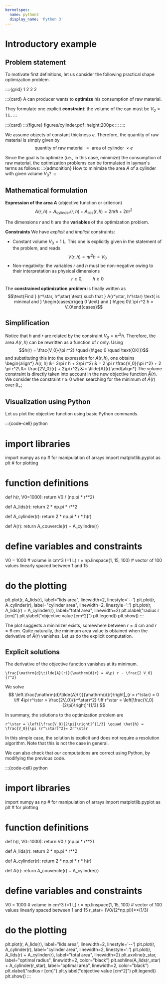 ```yaml
---
kernelspec:
  name: python3
  display_name: 'Python 3'
---
```


# Introductory example

## Problem statement
To motivate first definitions, let us consider the following practical shape optimization problem. 

::::{grid} 1 2 2 2

:::{card}
A can producer wants to **optimize** his consumption of raw material.

They formulate one explicit **constraint**: the volume of the can must be $V_0 = 1$ L.
:::

:::{card}
:::{figure} figures/cylinder.pdf
:height:200px
:::
::::

We assume objects of constant thickness $e$. Therefore, the quantity of raw material is simply given by
$$\text{quantity of raw material } = \text{ area of cylinder } \times e $$ 

Since the goal is to optimize (i.e., in this case, minimize) the consumption of raw material, the optimization problems can be formulated in layman's terms as follows: 
:::{admonition}
How to minimize the area $A$ of a cylinder with given volume $V_0$?
:::


## Mathematical formulation 

**Expression of the area $A$** (objective function or criterion)
$$ A(r, h) = A_{\text{cylinder}}(r, h) + A_{\text{lids}}(r, h) =  2\pi r h + 2 \pi r^2$$

The dimensions $r$ and $h$ are the **variables** of the optimization problem.

**Constraints** 
We have *explicit*  and *implicit* constraints:
- Constant volume $V_0 = 1$ L. This one is explicitly given in the statement of the problem, and reads
$$V(r, h) = \pi r^2 h = V_0$$
- Non-negativity: the variables $r$ and $h$ must be non-negative owing to their interpretation as physical dimensions
$$r\geq 0,\qquad h\geq 0$$

The **constrained optimization problem** is finally written as 
$$\text{Find } (r^\star, h^\star) \text{ such that } A(r^\star, h^\star) \text{ is minimal and } \begin{cases}r\geq 0 \text{ and } h\geq 0\\ \pi r^2 h = V_0\end{cases}$$

## Simplification

Notice that $h$ and $r$ are related by the constraint $V_0 = \pi r^2 h$. Therefore, the area $A(r, h)$ can be rewritten as a function of $r$ only. Using
$$h(r) = \frac{V_0}{\pi r^2} \quad (h\geq 0 \quad \text{OK!})$$
and substituting this into the expression for $A(r, h)$, one obtains
\begin{align*}
A(r, h) &= 2\pi r h + 2\pi r^2\\
& = 2 \pi r \frac{V_0}{\pi r^2} + 2 \pi r^2\\
&= \frac{2V_0}{r} + 2\pi r^2\\
&:= \tilde{A}(r)
\end{align*}
The volume constraint is directly taken into account in the new objective function $\tilde{A}(r)$. 
We consider the constraint $r\geq 0$ when searching for the minimum of $\tilde{A}(r)$ over $\mathbb{R}_+$;

## Visualization using Python 

Let us plot the objective function using basic Python commands. 

:::{code-cell} python
# import libraries
import numpy as np # for manipulation of arrays
import matplotlib.pyplot as plt # for plotting

# function definitions
def h(r, V0=1000):
    return V0 / (np.pi * r**2)

def A_lids(r):
    return 2 * np.pi * r**2

def A_cylinder(r):
    return 2 * np.pi * r * h(r)

def A(r):
    return A_couvercle(r) + A_cylindre(r)

# define variables and constraints
V0 = 1000  # volume in cm^3 (=1 L)
r = np.linspace(1, 15, 100)  # vector of 100 values linearly spaced between 1 and 15

# do the plotting
plt.plot(r, A_lids(r), label="lids area", linewidth=2, linestyle='--')
plt.plot(r, A_cylinder(r), label="cylinder area", linewidth=2, linestyle=':')
plt.plot(r, A_lids(r) + A_cylinder(r), label="total area", linewidth=2)
plt.xlabel("radius r [cm]")
plt.ylabel("objective value [cm^2]")
plt.legend()
plt.show()
:::

The plot suggests a minimizer exists, somewhere between $r=4$ cm and $r = 6$ cm. Quite naturally, the minimum area value is obtained when the derivative of $\tilde{A}(r)$ vanishes. Let us do the explicit computation.

## Explicit solutions 


The derivative of the objective function vanishes at its minimum.
  
```{math}
\frac{\mathrm{d}\tilde{A}(r)}{\mathrm{d}r} = 4\pi r - \frac{2 V_0}{r^2}
```

We solve
$$
\left.\frac{\mathrm{d}\tilde{A}(r)}{\mathrm{d}r}\right|_{r = r^\star} = 0 \iff 4\pi r^\star = \frac{2V_0}{(r^\star)^2} \iff r^\star = \left[\frac{V_0}{2\pi}\right]^{1/3}
$$

In summary, the solutions to the optimization problem are

```{math}
r^\star = \left[\frac{V_0}{2\pi}\right]^{1/3} \qquad \hat{h} = \frac{V_0}{\pi (r^\star)^2}= 2r^\star
```

In this simple case, the solution is explicit and does not require a resolution algorithm. Note that this is not the case in general. 

We can also check that our computations are correct using Python, by modifying the previous code.

:::{code-cell} python
# import libraries
import numpy as np # for manipulation of arrays
import matplotlib.pyplot as plt # for plotting

# function definitions
def h(r, V0=1000):
    return V0 / (np.pi * r**2)

def A_lids(r):
    return 2 * np.pi * r**2

def A_cylinder(r):
    return 2 * np.pi * r * h(r)

def A(r):
    return A_couvercle(r) + A_cylindre(r)

# define variables and constraints
V0 = 1000  # volume in cm^3 (=1 L)
r = np.linspace(1, 15, 100)  # vector of 100 values linearly spaced between 1 and 15
r_star= (V0/(2*np.pi))**(1/3)

# do the plotting
plt.plot(r, A_lids(r), label="lids area", linewidth=2, linestyle='--')
plt.plot(r, A_cylinder(r), label="cylinder area", linewidth=2, linestyle=':')
plt.plot(r, A_lids(r) + A_cylinder(r), label="total area", linewidth=2)
plt.axvline(r_star, label="optimal radius", linewidth=2, color="black")
plt.axhline(A_lids(r_star) + A_cylinder(r_star), label="optimal area", linewidth=2, color="black")
plt.xlabel("radius r [cm]")
plt.ylabel("objective value [cm^2]")
plt.legend()
plt.show()
:::


